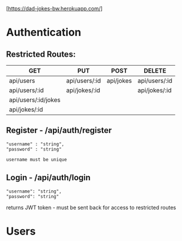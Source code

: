 [https://dad-jokes-bw.herokuapp.com/]

# Authentication

## Restricted Routes:

| GET                 | PUT           | POST      | DELETE        |
| ------------------- | ------------- | --------- | ------------- |
| api/users           | api/users/:id | api/jokes | api/users/:id |
| api/users/:id       | api/jokes/:id |           | api/jokes/:id |
| api/users/:id/jokes |               |           |
| api/jokes/:id       |               |           |

## Register - /api/auth/register

    "username" : "string",
    "password" : "string"

    username must be unique

## Login - /api/auth/login

    "username": "string",
    "password": "string"

returns JWT token - must be sent back for access to restricted routes

# Users
